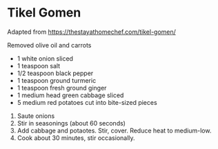 # Tikel Gomen

Adapted from https://thestayathomechef.com/tikel-gomen/

Removed olive oil and carrots

* 1 white onion sliced
* 1 teaspoon salt
* 1/2 teaspoon black pepper
* 1 teaspoon ground turmeric
* 1 teaspoon fresh ground ginger
* 1 medium head green cabbage sliced
* 5 medium red potatoes cut into bite-sized pieces

1.  Saute onions
2.  Stir in seasonings (about 60 seconds)
3.  Add cabbage and potaotes.  Stir, cover.  Reduce heat to medium-low.
4.  Cook about 30 minutes, stir occasionally.

